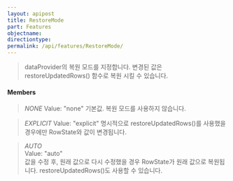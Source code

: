 ```yaml
---
layout: apipost
title: RestoreMode
part: Features
objectname: 
directiontype: 
permalink: /api/features/RestoreMode/
---
```



> dataProvider의 복원 모드를 지정합니다. 
> 변경된 값은 restoreUpdatedRows() 함수로 복원 시킬 수 있습니다.

#### Members

> *NONE* 
> Value: "none" 
> 기본값. 복원 모드를 사용하지 않습니다. 

> *EXPLICIT*
> Value: "explicit" 
> 명시적으로 restoreUpdatedRows()를 사용했을 경우에만 RowState와 값이 변경됩니다.                             

> *AUTO*  
> Value: "auto"  
> 값을 수정 후, 원래 값으로 다시 수정했을 경우 RowState가 원래 값으로 복원됩니다. restoreUpdatedRows()도 사용할 수 있습니다.

